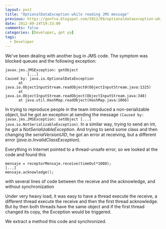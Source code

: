 ```yaml
---
layout: post
title: "OptionalDataException while reading JMS message"
previous: https://gonfva.blogspot.com/2012/09/optionaldataexception-while-reading-jms.html
date: 2012-09-24T19:33:00
comments: false
categories: [Developer, got ya]
tags:
  - Developer
---
```


We've been dealing with another bug in JMS code. The symptom was blocked queues and the following exception:



```
javax.jms.JMSException: getObject
          [...]
Caused by: java.io.OptionalDataException
      at java.io.ObjectInputStream.readObject0(ObjectInputStream.java:1325)
      at java.io.ObjectInputStream.readObject(ObjectInputStream.java:348)
      at java.util.HashMap.readObject(HashMap.java:1066)
```

In trying to reproduce people in the team introduced a non-serializable object, but he got an exception at sending the message `(Caused by: javax.jms.JMSException: setObject [...] java.io.NotSerializableException)`. In a similar way, trying to send an int, he got a _NotSerializableException_. And trying to send some class and then changing the _serialVersionUID_, he got an error at receiving, but a different error (_java.io.InvalidClassException_).


Everything in Internet pointed to a thread-unsafe error, so we looked at the code and found this


```
mensaje = receptorMensaje.receive(timeOut*1000);
[...]
mensaje.acknowledge();
```

with several lines of code between the receive and the acknowledge, and without synchronization

Under very heavy load, it was easy to have a thread execute the receive, a different thread execute the receive and then the first thread acknowledge. But by then both threads have the same object and if the first thread changed its copy, the Exception would be triggered.


We extract a method this code and synchronized.
